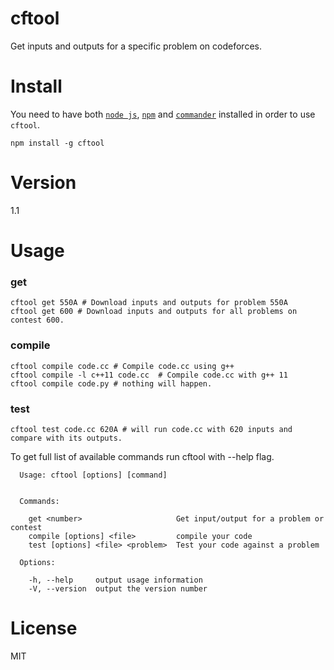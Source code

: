 # cftool
Get inputs and outputs for a specific problem on codeforces.

# Install
You need to have both <a href="https://nodejs.org/en/download/">`node js`</a>, <a href="https://www.npmjs.com/">`npm`</a> and <a href="https://www.npmjs.com/package/commander">`commander`</a> installed in order to use `cftool`.
```
npm install -g cftool
```

# Version
1.1

# Usage

### get
```
cftool get 550A # Download inputs and outputs for problem 550A
cftool get 600 # Download inputs and outputs for all problems on contest 600.
```

### compile
```
cftool compile code.cc # Compile code.cc using g++
cftool compile -l c++11 code.cc  # Compile code.cc with g++ 11
cftool compile code.py # nothing will happen.
```

### test
```
cftool test code.cc 620A # will run code.cc with 620 inputs and compare with its outputs.
```

To get full list of available commands run cftool with --help flag.

```
  Usage: cftool [options] [command]


  Commands:

    get <number>                     Get input/output for a problem or contest
    compile [options] <file>         compile your code
    test [options] <file> <problem>  Test your code against a problem

  Options:

    -h, --help     output usage information
    -V, --version  output the version number
```

# License
MIT
